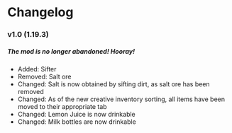 # Changelog

### v1.0 (1.19.3)

##### *The mod is no longer abandoned! Hooray!*

* Added: Sifter
* Removed: Salt ore
* Changed: Salt is now obtained by sifting dirt, as salt ore has been removed
* Changed: As of the new creative inventory sorting, all items have been moved to their appropriate tab
* Changed: Lemon Juice is now drinkable
* Changed: Milk bottles are now drinkable
